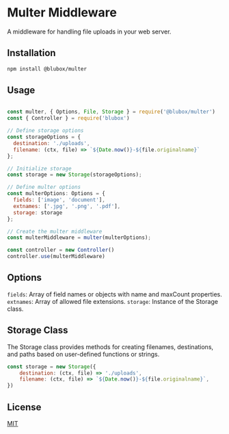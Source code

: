 # Multer Middleware

A middleware for handling file uploads in your web server.

## Installation

```bash
npm install @blubox/multer
```

## Usage

```js

const multer, { Options, File, Storage } = require('@blubox/multer')
const { Controller } = require('blubox')

// Define storage options
const storageOptions = {
  destination: './uploads',
  filename: (ctx, file) => `${Date.now()}-${file.originalname}`
};

// Initialize storage
const storage = new Storage(storageOptions);

// Define multer options
const multerOptions: Options = {
  fields: ['image', 'document'],
  extnames: ['.jpg', '.png', '.pdf'],
  storage: storage
};

// Create the multer middleware
const multerMiddleware = multer(multerOptions);

const controller = new Controller()
controller.use(multerMiddleware)
```

## Options

`fields`: Array of field names or objects with name and maxCount properties.
`extnames`: Array of allowed file extensions.
`storage`: Instance of the Storage class.

## Storage Class

The Storage class provides methods for creating filenames, destinations, and paths based on user-defined functions or strings.

```js
const storage = new Storage({
	destination: (ctx, file) => './uploads',
	filename: (ctx, file) => `${Date.now()}-${file.originalname}`,
})
```

## License

[MIT](https://github.com/gnzcode/blubox/blob/main/LICENSE.md)
